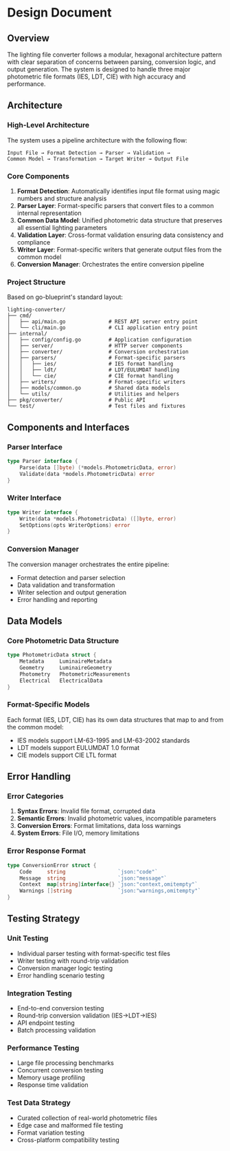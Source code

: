 # Design Document

## Overview

The lighting file converter follows a modular, hexagonal architecture pattern with clear separation of concerns between parsing, conversion logic, and output generation. The system is designed to handle three major photometric file formats (IES, LDT, CIE) with high accuracy and performance.

## Architecture

### High-Level Architecture

The system uses a pipeline architecture with the following flow:
```
Input File → Format Detection → Parser → Validation → 
Common Model → Transformation → Target Writer → Output File
```

### Core Components

1. **Format Detection**: Automatically identifies input file format using magic numbers and structure analysis
2. **Parser Layer**: Format-specific parsers that convert files to a common internal representation
3. **Common Data Model**: Unified photometric data structure that preserves all essential lighting parameters
4. **Validation Layer**: Cross-format validation ensuring data consistency and compliance
5. **Writer Layer**: Format-specific writers that generate output files from the common model
6. **Conversion Manager**: Orchestrates the entire conversion pipeline

### Project Structure

Based on go-blueprint's standard layout:

```
lighting-converter/
├── cmd/
│   ├── api/main.go              # REST API server entry point
│   └── cli/main.go              # CLI application entry point
├── internal/
│   ├── config/config.go         # Application configuration
│   ├── server/                  # HTTP server components
│   ├── converter/               # Conversion orchestration
│   ├── parsers/                 # Format-specific parsers
│   │   ├── ies/                 # IES format handling
│   │   ├── ldt/                 # LDT/EULUMDAT handling
│   │   └── cie/                 # CIE format handling
│   ├── writers/                 # Format-specific writers
│   ├── models/common.go         # Shared data models
│   └── utils/                   # Utilities and helpers
├── pkg/converter/               # Public API
└── test/                        # Test files and fixtures
```

## Components and Interfaces

### Parser Interface
```go
type Parser interface {
    Parse(data []byte) (*models.PhotometricData, error)
    Validate(data *models.PhotometricData) error
}
```

### Writer Interface
```go
type Writer interface {
    Write(data *models.PhotometricData) ([]byte, error)
    SetOptions(opts WriterOptions) error
}
```

### Conversion Manager
The conversion manager orchestrates the entire pipeline:
- Format detection and parser selection
- Data validation and transformation
- Writer selection and output generation
- Error handling and reporting

## Data Models

### Core Photometric Data Structure
```go
type PhotometricData struct {
    Metadata     LuminaireMetadata
    Geometry     LuminaireGeometry
    Photometry   PhotometricMeasurements
    Electrical   ElectricalData
}
```

### Format-Specific Models
Each format (IES, LDT, CIE) has its own data structures that map to and from the common model:
- IES models support LM-63-1995 and LM-63-2002 standards
- LDT models support EULUMDAT 1.0 format
- CIE models support CIE LTL format

## Error Handling

### Error Categories
1. **Syntax Errors**: Invalid file format, corrupted data
2. **Semantic Errors**: Invalid photometric values, incompatible parameters
3. **Conversion Errors**: Format limitations, data loss warnings
4. **System Errors**: File I/O, memory limitations

### Error Response Format
```go
type ConversionError struct {
    Code     string                 `json:"code"`
    Message  string                 `json:"message"`
    Context  map[string]interface{} `json:"context,omitempty"`
    Warnings []string               `json:"warnings,omitempty"`
}
```

## Testing Strategy

### Unit Testing
- Individual parser testing with format-specific test files
- Writer testing with round-trip validation
- Conversion manager logic testing
- Error handling scenario testing

### Integration Testing
- End-to-end conversion testing
- Round-trip conversion validation (IES→LDT→IES)
- API endpoint testing
- Batch processing validation

### Performance Testing
- Large file processing benchmarks
- Concurrent conversion testing
- Memory usage profiling
- Response time validation

### Test Data Strategy
- Curated collection of real-world photometric files
- Edge case and malformed file testing
- Format variation testing
- Cross-platform compatibility testing
